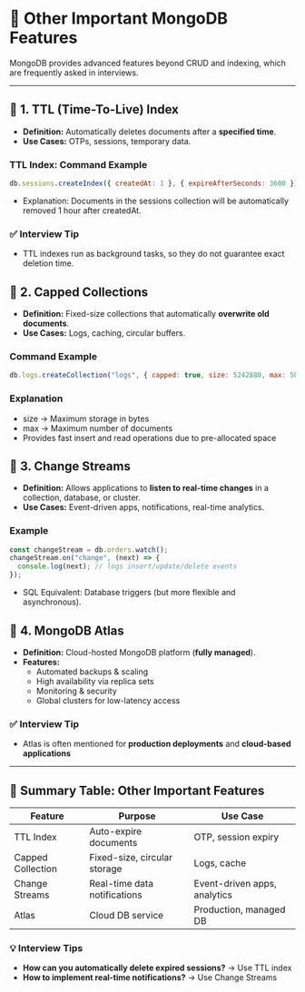 # 📌 Other Important MongoDB Features

MongoDB provides advanced features beyond CRUD and indexing, which are frequently asked in interviews.  

---

## 🔹 1. TTL (Time-To-Live) Index

- **Definition:** Automatically deletes documents after a **specified time**.  
- **Use Cases:** OTPs, sessions, temporary data.  

### TTL Index: Command Example
```javascript
db.sessions.createIndex({ createdAt: 1 }, { expireAfterSeconds: 3600 })
```

- Explanation: Documents in the sessions collection will be automatically removed 1 hour after createdAt.

### ✅ Interview Tip

- TTL indexes run as background tasks, so they do not guarantee exact deletion time.

## 🔹 2. Capped Collections

- **Definition:** Fixed-size collections that automatically **overwrite old documents**.  
- **Use Cases:** Logs, caching, circular buffers.  

### Command Example
```javascript
db.logs.createCollection("logs", { capped: true, size: 5242880, max: 5000 })
```
### Explanation

- size → Maximum storage in bytes
- max → Maximum number of documents
- Provides fast insert and read operations due to pre-allocated space

## 🔹 3. Change Streams

- **Definition:** Allows applications to **listen to real-time changes** in a collection, database, or cluster.  
- **Use Cases:** Event-driven apps, notifications, real-time analytics.  

### Example
```javascript
const changeStream = db.orders.watch();
changeStream.on("change", (next) => {
  console.log(next); // logs insert/update/delete events
});
```
- SQL Equivalent: Database triggers (but more flexible and asynchronous).

## 🔹 4. MongoDB Atlas

- **Definition:** Cloud-hosted MongoDB platform (**fully managed**).  
- **Features:**  
  - Automated backups & scaling  
  - High availability via replica sets  
  - Monitoring & security  
  - Global clusters for low-latency access  

### ✅ Interview Tip
- Atlas is often mentioned for **production deployments** and **cloud-based applications**  

---

## 🔹 Summary Table: Other Important Features

| **Feature**         | **Purpose**                | **Use Case**                     |
|---------------------|---------------------------|---------------------------------|
| TTL Index            | Auto-expire documents     | OTP, session expiry             |
| Capped Collection    | Fixed-size, circular storage | Logs, cache                   |
| Change Streams       | Real-time data notifications | Event-driven apps, analytics  |
| Atlas                | Cloud DB service          | Production, managed DB          |

### 💡 Interview Tips
- **How can you automatically delete expired sessions?** → Use TTL index  
- **How to implement real-time notifications?** → Use Change Streams  

